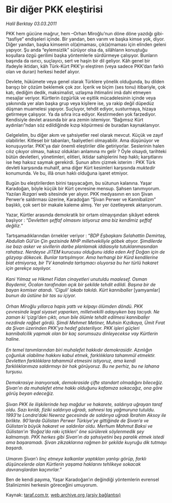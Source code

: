 # Bir diğer PKK eleştirisi

*Halil Berktay 03.03.2011*

<div class="yazi"><p>PKK hem gücüne mağrur, hem –Orhan Miroğlu’nun döne döne yazdığı gibi- “tasfiye” endişeleri içinde. Bir yandan, ben varım ve başka kimse yok, diyor. Diğer yandan, başka kimsenin ol(a)maması, çık(a)maması için elinden geleni yapıyor. Şu anda “eylemsizlik” sürüyor olsa da, silâhların konuştuğu koşullara özgü gerilimi başka yöntemlerle sürdürmeye çalışıyor. Bunların başında da ısırıcı, suçlayıcı, sert ve haşin bir dil geliyor. Kâh genel bir ifadeyle iktidarı, kâh Türk-Kürt PKK’yı eleştiren (veya sadece PKK’dan farklı olan ve duran) herkesi hedef alıyor. </p>
<p>Devlete, hükümete veya genel olarak Türklere yönelik olduğunda, bu dilden barışçı bir çözüm beklemek çok zor. İçerik ve biçim (ses tonu) itibariyle, çok katı, dediğim dedik, maksimalist, uzlaşma ihtimalini imâ dahi etmeyen mesajlar veriyor. Kürtlerin özgürlük ve eşitlik mücadelesinin içinde veya yakınında yer alan başka grup veya kişilere ise, ya rakip değil düpedüz düşman muamelesi yapıyor. Suçluyor, tehdit ediyor, susturmaya, hizaya getirmeye çalışıyor. Ya da sıfıra irca ediyor. Kestirmeden yok farzediyor. Kendisiyle devlet arasında bir ara zemin istemiyor. “Bağımsız Kürt aydınları”ndan söz edildiğinde kızıp köpürmesi de buradan kaynaklanıyor.</p>
<p>Gelgelelim, bu diğer akım ve şahsiyetler reel olarak mevcut. Küçük ve zayıf olabilirler. Kitlesel bir tabanları, faaliyetleri olmayabilir. Ama düşünüyor ve konuşuyorlar. PKK’ya dair önemli eleştiriler dile getiriyorlar. Seslerinin halen cılız çıkıyor olması, haksız oldukları anlamına mı gelir ? Öyle olsaydı, tarihteki bütün devletleri, yönetimleri, elitleri, iktidar sahiplerini hep haklı; karşıtlarını ise hep haksız saymak gerekirdi. Şunun altını çizmek isterim : PKK Türk devleti karşısında muhalif, ama diğer Kürt kesimleri karşısında <i>muktedir</i> konumunda. Ve bu, illâ onun haklı olduğuna işaret etmiyor.</p>
<p>Bugün bu eleştirilerden birini taşıyacağım, bu sütunun kalanına. Yaşar Karadoğan, böyle küçük bir Kürt çevresine mensup. Şahsen tanımıyorum. Yazıları <i>Rızgari</i> web sitesinde yer alıyor. PKK medyasının en son Şivan Perwer’e saldırması üzerine, Karadoğan “Şivan Perwer ve Kannibalizm” başlıklı, çok sert bir makale kaleme almış. Yer yer özetleyerek aktarıyorum.</p>
<p>Yazar, Kürtler arasında demokratik bir ortam olmayışından şikâyet ederek başlıyor : “<i>Devletten şeffaf olmasını istiyoruz ama biz kendimiz şeffaf değiliz.</i>”<i></i></p>
<p>Tartışamadıklarından örnekler veriyor :<i> </i>“<i>BDP Eşbaşkanı Selahattin Demirtaş, Abdullah Gül’ün Çin gezisinde MHP milletvekiliyle göbek atıyor. Şimdilerde ise bazı asker ve sivillerin darbe planlamak iddiasıyla tutuklanmasından rahatsız. Nerdeyse JITEM kurucusu olduğunu iddia eden Arif Doğan için de gözyaşı dökecek. Bunlar tartışılmıyor. Ama herhangi bir Kürd kendilerine biat etmiyorsa, bir TV kanalında tartışmacı oluyorsa bu her türlü hakaret için gerekçe sayılıyor.<br/><br/></i><i>Kani Yılmaz ve Hikmet Fidan cinayetleri unutuldu maalesef. Osman Baydemir, Öcalan tarafından açık bir şekilde tehdit edildi. Başına bir de bayan komiser atandı. ‘Ciguli’ lakabı takıldı. Kürt kanniballer </i>[yamyamlar]<i> bunun da üstüne bir tas su içiyor.<br/><br/></i><i>Orhan Miroğlu yıllarca hapis yattı ve kılpayı ölümden döndü. PKK çevresinde legal siyaset yaparken, milletvekilli adayıyken baş tacıydı. Ne zaman ki ‘çizgi’den çıktı, onun bile ölümle tehdit edilmesi kanniballer nezdinde rağbet gördü. Şimdi Mehmet Metiner, Muhsin Kızılkaya, Ümit Fırat da Şivan üzerinden PKK’ya hedef gösteriliyor. PKK işleri güçleri kannibalcilik yapmak olan bir kaç sorumsuzu dinleyecekse vay Kürtlerin haline.<br/><br/></i><i>En temel tanımlarından biri muhalefet hakkıdır demokrasidir. Azınlığın çoğunluk olabilme hakkını kabul etmek, farklılıklara tahammül etmektir. Devletten farklılıklara tahammül etmesini istiyoruz, ama kendi farklılıklarımıza saldırmayı bir hak görüyoruz. Bu ne perhiz, bu ne lahana turşusu.<br/><br/></i><i>Demokrasiye inanıyorsak, demokraside çifte standart olmadığını bileceğiz. Şivan’ın da muhalefet etme hakkı olduğunu kafamıza sokacağız, ona göre görüş beyan edeceğiz.<br/><br/></i><i>Şivan PKK ile ilişkilerinde hep mağdur ve hakarete, saldırıya uğrayan taraf oldu. Sazı kırıldı, fiziki saldırıya uğradı, sahnesi taş yağmuruna tutuldu. 1993’te Londra’daki Newroz gecesinde de saldırıya uğradı İbrahim Aksoy ile birlikte. 90’larda Gülistan Perwer Türkiye’ye gittiğinde de Şivan’a ve Gülistan’a büyük hakaret ve saldırılar oldu. Merhum Mahmut Baksi ve Gülistan’ın ‘Boğaz’da rakı içtikleri’</i> <i>öne sürülerek söylenmedik şey</i> <i>kalmamıştı. PKK herkes gibi Sivan’ın da şahsiyetini beş paralık etmek istedi ama başaramadı. Şivan zikzaklarına rağmen bir şekilde kuyruğu dik tutmayı başardı.<br/><br/></i><i>Umarım Şivan’ı linç etmeye kalkanlar yaptıkları yanlışı görüp, farklı düşüncelerde olan Kürtlerin yaşama haklarını tehlikeye sokacak davranışlardan kaçınırlar.</i>”<i> </i></p>
<p>Ben de kendi payıma, Yaşar Karadoğan’ın değindiği yöntemlerin evrensel Stalinizmini herkesin göreceğini umuyorum.</p>
</div>

Kaynak: [taraf.com.tr](http://www.taraf.com.tr/halil-berktay/makale-bir-diger-pkk-elestirisi.htm), [web.archive.org (arşiv bağlantısı)](http://web.archive.org/web/20130820170640/http://www.taraf.com.tr/halil-berktay/makale-bir-diger-pkk-elestirisi.htm)
